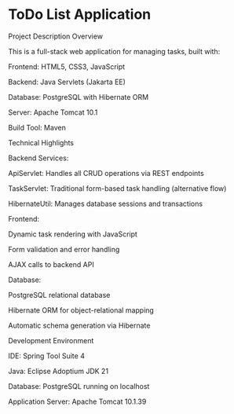 # ToDo List Application

Project Description Overview

This is a full-stack web application for managing tasks, built with:

Frontend: HTML5, CSS3, JavaScript

Backend: Java Servlets (Jakarta EE)

Database: PostgreSQL with Hibernate ORM

Server: Apache Tomcat 10.1

Build Tool: Maven

Technical Highlights

Backend Services:

ApiServlet: Handles all CRUD operations via REST endpoints

TaskServlet: Traditional form-based task handling (alternative flow)

HibernateUtil: Manages database sessions and transactions

Frontend:

Dynamic task rendering with JavaScript

Form validation and error handling

AJAX calls to backend API

Database:

PostgreSQL relational database

Hibernate ORM for object-relational mapping

Automatic schema generation via Hibernate

Development Environment

IDE: Spring Tool Suite 4

Java: Eclipse Adoptium JDK 21

Database: PostgreSQL running on localhost

Application Server: Apache Tomcat 10.1.39
